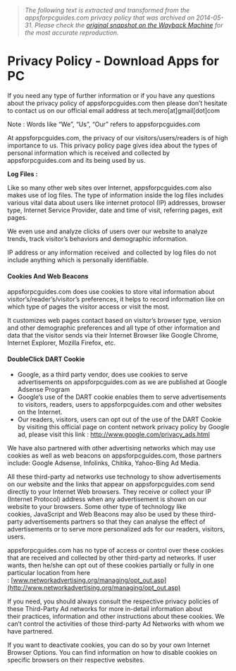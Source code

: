 > *The following text is extracted and transformed from the appsforpcguides.com privacy policy that was archived on 2014-05-31. Please check the [original snapshot on the Wayback Machine](https://web.archive.org/web/20140531040017id_/http%3A//www.appsforpcguides.com/privacy-policy) for the most accurate reproduction.*

# Privacy Policy - Download Apps for PC

  
If you need any type of further information or if you have any questions about the privacy policy of appsforpcguides.com then please don’t hesitate to contact us on our official email address at tech.mero[at]gmail[dot]com

Note : Words like “We”, “Us”, “Our” refers to appsforpcguides.com

At appsforpcguides.com, the privacy of our visitors/users/readers is of high importance to us. This privacy policy page gives idea about the types of personal information which is received and collected by appsforpcguides.com and its being used by us.

**Log Files :**

Like so many other web sites over Internet, appsforpcguides.com also makes use of log files. The type of information inside the log files includes various vital data about users like internet protocol (IP) addresses, browser type, Internet Service Provider, date and time of visit, referring pages, exit pages.

We even use and analyze clicks of users over our website to analyze trends, track visitor’s behaviors and demographic information.

IP address or any information received  and collected by log files do not include anything which is personally identifiable.

#### Cookies And Web Beacons

appsforpcguides.com does use cookies to store vital information about visitor’s/reader’s/visitor’s preferences, it helps to record information like on which type of pages the visitor access or visit the most.

It customizes web pages contact based on visitor’s browser type, version and other demographic preferences and all type of other information and data that the visitor sends via their Internet Browser like Google Chrome, Internet Explorer, Mozilla Firefox, etc.

#### DoubleClick DART Cookie

  * Google, as a third party vendor, does use cookies to serve advertisements on appsforpcguides.com as we are published at Google Adsense Program
  * Google’s use of the DART cookie enables them to serve advertisements to visitors, readers, users to appsforpcguides.com and other websites on the Internet.
  * Our readers, visitors, users can opt out of the use of the DART Cookie by visiting this official page on content network privacy policy by Google ad, please visit this link : <http://www.google.com/privacy_ads.html>



We have also partnered with other advertising networks which may use cookies as well as web beacons on appsforpcguides.com, those partners include: Google Adsense, Infolinks, Chitika, Yahoo-Bing Ad Media.

All these third-party ad networks use technology to show advertisements on our website and the links that appear on appsforpcguides.com send directly to your Internet Web browsers. They receive or collect your IP (Internet Protocol) address when any advertisement is shown on our website to your browsers. Some other type of technology like cookies, JavaScript and Web Beacons may also be used by these third-party advertisements partners so that they can analyse the effect of advertisements or to serve more personalized ads for our readers, visitors, users.

appsforpcguides.com has no type of access or control over these cookies that are received and collected by other third-party ad networks. If user wants, then he/she can opt out of these cookies partially or fully in one particular location from here : [www.networkadvertising.org/managing/opt_out.asp](http://www.networkadvertising.org/managing/opt_out.asp)

If you need, you should always consult the respective privacy policies of these Third-Party Ad networks for more in-detail information about their practices, information and other instructions about these cookies. We can’t control the activities of those third-party Ad Networks with whom we have partnered.

If you want to deactivate cookies, you can do so by your own Internet Browser Options. You can find information on how to disable cookies on specific browsers on their respective websites.
